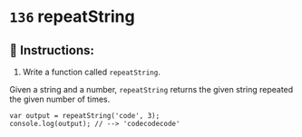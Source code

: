 # `136` repeatString

## 📝 Instructions:

1. Write a function called `repeatString`.

Given a string and a number, `repeatString` returns the given string repeated the given number of times.

```Js
var output = repeatString('code', 3);
console.log(output); // --> 'codecodecode'
```